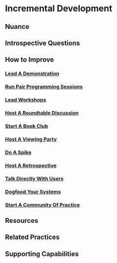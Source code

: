 # Incremental Development

<!-- TODO: insert summary of practice -->

## Nuance

<!-- TODO: insert nuance of practice (common misconceptions, important considerations, situations where overdoing it on practice can hinder progress, etc) -->

## Introspective Questions

<!-- TODO: insert thought provoking questions to get reader to deeply consider if they could be better applying this practice to their organization -->

## How to Improve

### [Lead A Demonstration](/practices/lead-a-demonstration.md)

### [Run Pair Programming Sessions](/practices/run-pair-programming-sessions.md)

### [Lead Workshops](/practices/lead-workshops.md)

### [Host A Roundtable Discussion](/practices/host-a-roundtable-discussion.md)

### [Start A Book Club](/practices/start-a-book-club.md)

### [Host A Viewing Party](/practices/host-a-viewing-party.md)

### [Do A Spike](/practices/do-a-spike.md)

### [Host A Retrospective](/practices/host-a-retrospective.md)

### [Talk Directly With Users](/practices/talk-directly-with-users.md)

### [Dogfood Your Systems](/practices/dogfood-your-systems.md)

### [Start A Community Of Practice](/practices/start-a-community-of-practice.md)

## Resources

<!-- TODO: insert a list of resources that explore this practice. For each item, give a brief summary of the resource. -->

## Related Practices

<!-- TODO: insert a list of [linked practices](/practices) that relate to this practice. For each item, give a brief explanation of how the linked practice supports / relates to this practice. Also categorize each linked practices as one of the following: Enables, Requires, Improves -->

## Supporting Capabilities

<!-- TODO: insert a list of [linked capabilities](/capabilities) that this practice supports. For each item, give a brief explanation of how the linked capability is supported by / relates to this practice. Also categorize each linked capability as one of the following: Enables, Requires, Improves -->
